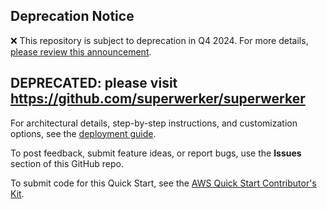 ## Deprecation Notice

:x: This repository is subject to deprecation in Q4 2024. For more details, [please review this announcement](https://github.com/aws-ia/.announcements/issues/1). 

## DEPRECATED: please visit https://github.com/superwerker/superwerker

For architectural details, step-by-step instructions, and customization options, see the [deployment guide](https://aws-quickstart.github.io/quickstart-superwerker/).

To post feedback, submit feature ideas, or report bugs, use the **Issues** section of this GitHub repo. 

To submit code for this Quick Start, see the [AWS Quick Start Contributor's Kit](https://aws-quickstart.github.io/).
